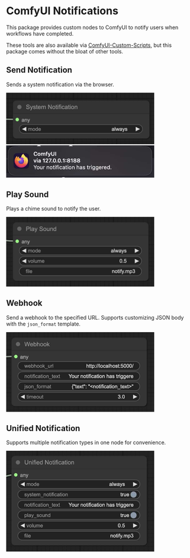 # ComfyUI Notifications

This package provides custom nodes to ComfyUI to notify users when workflows have completed.

These tools are also available via [ComfyUI-Custom-Scripts](https://github.com/royceschultz/ComfyUI-Custom-Scripts), but this package comes without the bloat of other tools.

## Send Notification

Sends a system notification via the browser.

<img src="assets/system_notif_node.jpg" width="400"/>

<img src="assets/system_notif.jpg" width="400"/>


## Play Sound

Plays a chime sound to notify the user.

<img src="assets/play_sound_node.jpg" width="400"/>


## Webhook

Send a webhook to the specified URL. Supports customizing JSON body with the `json_format` template.

<img src="assets/webhook_node.jpg" width="400"/>

## Unified Notification

Supports multiple notification types in one node for convenience.

<img src="assets/unified_notif_node.jpg" width="400"/>
